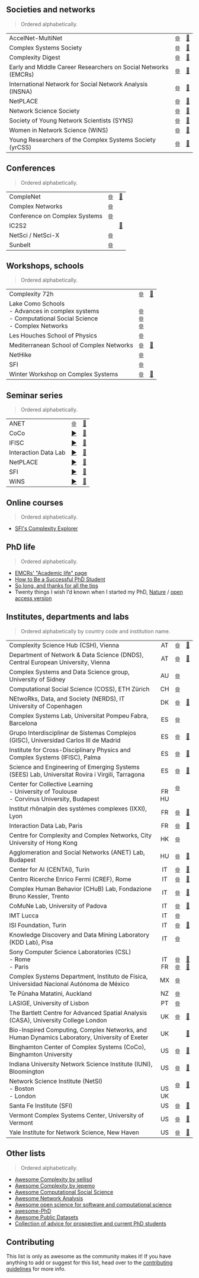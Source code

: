 ## Societies and networks
> Ordered alphabetically.

|   |         |               |
| - | :-----: | :-----------: |
| AccelNet-MultiNet | [🌐](https://www.accelnet-multinet.org/) | [📢](https://twitter.com/MultilayerNets) |
| Complex Systems Society | [🌐](https://cssociety.org) | [📢](https://twitter.com/CompSysSoc) |
| Complexity Digest | [🌐](https://comdig.unam.mx/) | [📢](https://twitter.com/cxdig) |
| Early and Middle Career Researchers on Social Networks (EMCRs) | [🌐](https://sites.google.com/view/emcrs-social-networks) | [📢](https://twitter.com/emcr_sna) |
| International Network for Social Network Analysis (INSNA) | [🌐](https://www.insna.org/) | [📢](https://twitter.com/SocNetAnalysts) |
| NetPLACE | [🌐](https://sites.google.com/view/netplace/home-page) | [📢](https://twitter.com/netplace_semi) |
| Network Science Society | [🌐](https://netscisociety.net/home) | [📢](https://twitter.com/netscisociety) |
| Society of Young Network Scientists (SYNS) | [🌐](https://society-of-young-network-scientists.github.io/) | [📢](https://twitter.com/official_SYNS) |
| Women in Network Science (WiNS) | [🌐](https://sites.google.com/view/womeninnetworkscience/) | [📢](https://twitter.com/WiNS_Society) |
| Young Researchers of the Complex Systems Society (yrCSS) | [🌐](https://yrcss.cssociety.org/) | [📢](https://datasci.social/@yrCSS) |


## Conferences
> Ordered alphabetically.

|   |         |               |
| - | :-----: | :-----------: |
| CompleNet | [🌐](https://complenet.weebly.com/) | [📢](https://twitter.com/CompleNet) |
| Complex Networks | [🌐](https://complexnetworks.org) | |
| Conference on Complex Systems | [🌐](https://cssociety.org/ccs) | |
| IC2S2 | | [📢](https://twitter.com/IC2S2) |
| NetSci / NetSci-X | [🌐](https://netscisociety.net/events/netsci) | |
| Sunbelt | [🌐](https://www.insna.org/events/insna-conferences) | |


## Workshops, schools
> Ordered alphabetically.

|   |         |               |
| - | :-----: | :-----------: |
| Complexity 72h | [🌐](https://www.complexity72h.com/) | [📢](https://twitter.com/Complexity72h) |
| Lake Como Schools <br/> - Advances in complex systems <br/> - Computational Social Science <br/> - Complex Networks | <br/> [🌐](https://acsz.lakecomoschool.org) <br/> [🌐](https://css.lakecomoschool.org) <br/> [🌐](https://ntmh.lakecomoschool.org) | |
| Les Houches School of Physics | [🌐](https://www.houches-school-physics.com/program/) | |
| Mediterranean School of Complex Networks | [🌐](https://mediterraneanschoolcomplex.net/) | [📢](https://twitter.com/MscxNetworks) |
| NetHike | [🌐](https://sn.ethz.ch/nethike.html) | |
| SFI | [🌐](https://santafe.edu/engage/learn/programs) | |
| Winter Workshop on Complex Systems | [🌐](https://wwcs2024.github.io/) | [📢](https://twitter.com/winter_complex) |


## Seminar series
> Ordered alphabetically.

|   |         |               |
| - | :-----: | :-----------: |
| ANET | [🌐](https://anet.krtk.mta.hu/seminars/) | [📢](https://twitter.com/AnetiLabs) |
| CoCo | [▶](http://coco.binghamton.edu/#seminar) | [📢](https://twitter.com/BinghamtonCoCo) |
| IFISC | [▶](https://www.youtube.com/@IFISCseminars/videos) | [📢](https://ifisc.uib-csic.es/en/events/seminars/) |
| Interaction Data Lab | [▶](https://www.youtube.com/@interactiondatalab2056/videos) | [📢](https://twitter.com/interactiondata) |
| NetPLACE | [▶](https://www.youtube.com/@netplace3823/videos) | [📢](https://twitter.com/netplace_semi) |
| SFI | [▶](https://www.youtube.com/@SFIScience/videos) | [📢](https://twitter.com/sfiscience) |
| WiNS | [▶](https://www.youtube.com/@winsseminar9853/videos) | [📢](https://twitter.com/WiNS_Society) |


## Online courses
> Ordered alphabetically.

- [SFI's Complexity Explorer](https://www.complexityexplorer.org)


## PhD life
> Ordered alphabetically.

- [EMCRs' "Academic life" page](https://sites.google.com/view/emcrs-social-networks/academic-life)
- [How to Be a Successful PhD Student](https://people.cs.umass.edu/~wallach/how_to_be_a_successful_phd_student.pdf)
- [So long, and thanks for all the tips](https://imstat.org/2022/04/01/written-by-witten-so-long-and-thanks-for-all-the-tips/)
- Twenty things I wish I’d known when I started my PhD, [Nature](https://www.nature.com/articles/d41586-018-07332-x) / [open access version](https://www.researchgate.net/profile/Lucy-Taylor-33/publication/328775212_Twenty_things_I_wish_I'd_known_when_I_started_my_PhD/links/5be60c1fa6fdcc3a8dcb198c/Twenty-things-I-wish-Id-known-when-I-started-my-PhD.pdf)



## Institutes, departments and labs
> Ordered alphabetically by country code and institution name.

|   |         |         |               |
| - | :-----: | :-----: | :-----------: |
| Complexity Science Hub (CSH), Vienna | AT | [🌐](https://www.csh.ac.at/) | [📢](https://twitter.com/CSHVienna) |
| Department of Network & Data Science (DNDS), Central European University, Vienna | AT | [🌐](https://networkdatascience.ceu.edu) | [📢](https://twitter.com/dnds_ceu) |
| Complex Systems and Data Science group, University of Sidney | AU | [🌐](https://www.maths.usyd.edu.au/u/ega/group/) | |
| Computational Social Science (COSS), ETH Zürich | CH | [🌐](https://coss.ethz.ch/) | |
| NEtwoRks, Data, and Society (NERDS), IT University of Copenhagen | DK | [🌐](https://nerds.itu.dk) | [📢](https://datasci.social/@nerdsitu) |
| Complex Systems Lab, Universitat Pompeu Fabra, Barcelona | ES | [🌐](http://complex.upf.edu/) | |
| Grupo Interdisciplinar de Sistemas Complejos (GISC), Universidad Carlos III de Madrid | ES | [🌐](https://valbuena.fis.ucm.es/gisc) | [📢](https://twitter.com/gisc_group) |
| Institute for Cross-Disciplinary Physics and Complex Systems (IFISC), Palma | ES | [🌐](https://ifisc.uib-csic.es/) | [📢](https://twitter.com/IFISC_mallorca) |
| Science and Engineering of Emerging Systems (SEES) Lab, Universitat Rovira i Virgili, Tarragona | ES | [🌐](http://seeslab.info/) | [📢](https://twitter.com/sees_lab) |
| Center for Collective Learning <br/> - University of Toulouse <br/> - Corvinus University, Budapest | <br/> FR <br/> HU | [🌐](https://centerforcollectivelearning.org) <br/> <br/> | <br/> <br/> <br/> |
| Institut rhônalpin des systèmes complexes (IXXI), Lyon | FR | [🌐](http://www.ixxi.fr) | [📢](https://twitter.com/I_X_X_I_) |
| Interaction Data Lab, Paris | FR | [🌐](https://interactiondatalab.com/) | [📢](https://twitter.com/interactiondata) |
| Centre for Complexity and Complex Networks, City University of Hong Kong | HK | [🌐](http://cccn.ee.cityu.edu.hk) | |
| Agglomeration and Social Networks (ANET) Lab, Budapest | HU | [🌐](https://anet.krtk.mta.hu/) | [📢](https://twitter.com/AnetiLabs) |
| Center for AI (CENTAI), Turin | IT | [🌐](https://centai.eu/home) | [📢](https://twitter.com/CentaiInstitute) |
| Centro Ricerche Enrico Fermi (CREF), Rome | IT | [🌐](https://cref.it/en) | [📢](https://twitter.com/cref_official) |
| Complex Human Behavior (CHuB) Lab, Fondazione Bruno Kessler, Trento | IT | [🌐](https://chub.fbk.eu/) | [📢](https://twitter.com/chub_fbk) |
| CoMuNe Lab, University of Padova | IT | [🌐](https://manliodedomenico.com/people.php) | [📢](https://twitter.com/ComuneLab) |
| IMT Lucca | IT | [🌐](https://www.imtlucca.it/en) | |
| ISI Foundation, Turin | IT | [🌐](https://isi.it/) | [📢](https://twitter.com/ISI_Fondazione) |
| Knowledge Discovery and Data Mining Laboratory (KDD Lab), Pisa | IT | [🌐](https://kdd.isti.cnr.it) | |
| Sony Computer Science Laboratories (CSL) <br/> - Rome <br/> - Paris | <br/> IT <br/> FR | <br/> [🌐](https://csl.sony.it) <br/> [🌐](https://csl.sony.fr) | <br/> [📢](https://twitter.com/SonyCSLRome) <br/> [📢](https://twitter.com/SonyCSLParis) |
| Complex Systems Department, Instituto de Física, Universidad Nacional Autónoma de México | MX | [🌐](https://www.fisica.unam.mx/investigacion/departamentos/sistemas_complejos/index.php?lang=en) | |
| Te Pūnaha Matatini, Auckland | NZ | [🌐](https://www.tepunahamatatini.ac.nz) | |
| LASIGE, University of Lisbon | PT | [🌐](https://www.lasige.pt/research-line/data-and-systems-intelligence/) | |
| The Bartlett Centre for Advanced Spatial Analysis (CASA), University College London | UK | [🌐](https://www.ucl.ac.uk/bartlett/casa) | [📢](https://twitter.com/CASAUCL) |
| Bio-Inspired Computing, Complex Networks, and Human Dynamics Laboratory, University of Exeter | UK | | [📢](https://twitter.com/BioComplexLab) |
| Binghamton Center of Complex Systems (CoCo), Binghamton University | US | [🌐](http://coco.binghamton.edu) | [📢](https://twitter.com/BinghamtonCoCo) |
| Indiana University Network Science Institute (IUNI), Bloomington | US | [🌐](https://iuni.iu.edu/) | [📢](https://twitter.com/IUNetSci) |
| Network Science Institute (NetSI) <br/> - Boston <br/> - London | <br/> US <br/> UK | [🌐](https://www.networkscienceinstitute.org) <br/>  <br/>  |[📢](https://twitter.com/NUnetsi) <br/> <br/> |
| Santa Fe Institute (SFI) | US | [🌐](https://santafe.edu/) | [📢](https://twitter.com/sfiscience) |
| Vermont Complex Systems Center, University of Vermont | US | [🌐](https://vermontcomplexsystems.org/) | [📢](https://twitter.com/uvmcomplexity) |
| Yale Institute for Network Science, New Haven | US | [🌐](https://yins.yale.edu/) | [📢](https://twitter.com/YINSedge) |


## Other lists
> Ordered alphabetically.

- [Awesome Complexity by sellisd](https://github.com/sellisd/awesome-complexity)
- [Awesome Complexity by jepemo](https://github.com/jepemo/awesome-complexity)
- [Awesome Computational Social Science](https://github.com/gesiscss/awesome-computational-social-science)
- [Awesome Network Analysis](https://github.com/briatte/awesome-network-analysis)
- [Awesome open science for software and computational science](https://github.com/INRIA/awesome-open-science-software)
- [awesome-PhD](https://github.com/helenahartmann/awesome-PhD)
- [Awesome Public Datasets](https://github.com/awesomedata/awesome-public-datasets)
- [Collection of advice for prospective and current PhD students](https://github.com/pliang279/awesome-phd-advice)


## Contributing

This list is only as awesome as the community makes it! If you have anything to add or
suggest for this list, head over to the [contributing guidelines](https://github.com/yrCSS/awesome-complex-systems-community/blob/main/CONTRIBUTING.md)
for more info.
